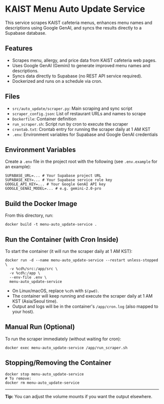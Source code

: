 # KAIST Menu Auto Update Service

This service scrapes KAIST cafeteria menus, enhances menu names and descriptions using Google GenAI, and syncs the results directly to a Supabase database.

## Features

- Scrapes menu, allergy, and price data from KAIST cafeteria web pages.
- Uses Google GenAI (Gemini) to generate improved menu names and descriptions.
- Syncs data directly to Supabase (no REST API service required).
- Dockerized and runs on a schedule via cron.

## Files

- `src/auto_update/scraper.py`: Main scraping and sync script
- `scraper_config.json`: List of restaurant URLs and names to scrape
- `Dockerfile`: Container definition
- `run_scraper.sh`: Script run by cron to execute the scraper
- `crontab.txt`: Crontab entry for running the scraper daily at 1 AM KST
- `.env`: Environment variables for Supabase and Google GenAI credentials

## Environment Variables

Create a `.env` file in the project root with the following (see `.env.example` for an example):

```
SUPABASE_URL=... # Your Supabase project URL
SUPABASE_KEY=... # Your Supabase service role key
GOOGLE_API_KEY=... # Your Google GenAI API key
GOOGLE_GENAI_MODEL=... # e.g. gemini-2.0-pro
```

## Build the Docker Image

From this directory, run:

```
docker build -t menu-auto_update-service .
```

## Run the Container (with Cron Inside)

To start the container (it will run the scraper daily at 1 AM KST):

```
docker run -d --name menu-auto_update-service --restart unless-stopped \
  -v %cd%/src:/app/src \
  -v %cd%:/app \
  --env-file .env \
  menu-auto_update-service
```

- On Linux/macOS, replace `%cd%` with `$(pwd)`.
- The container will keep running and execute the scraper daily at 1 AM KST (Asia/Seoul time).
- Output and logs will be in the container's `/app/cron.log` (also mapped to your host).

## Manual Run (Optional)

To run the scraper immediately (without waiting for cron):

```
docker exec menu-auto_update-service /app/run_scraper.sh
```

## Stopping/Removing the Container

```
docker stop menu-auto_update-service
# To remove:
docker rm menu-auto_update-service
```

---

**Tip:** You can adjust the volume mounts if you want the output elsewhere.
